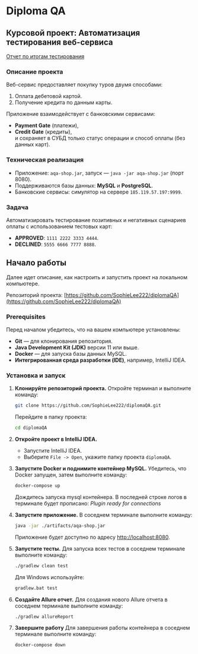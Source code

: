 # Diploma QA

## Курсовой проект: Автоматизация тестирования веб-сервиса

[Отчет по итогам тестирования](https://github.com/SophieLee222/diplomaQA/blob/master/docs/Report.md)

### Описание проекта
Веб-сервис предоставляет покупку туров двумя способами:
1. Оплата дебетовой картой.
2. Получение кредита по данным карты.

Приложение взаимодействует с банковскими сервисами:
- **Payment Gate** (платежи),
- **Credit Gate** (кредиты),  
  и сохраняет в СУБД только статус операции и способ оплаты (без данных карт).

### Техническая реализация
- Приложение: `aqa-shop.jar`, запуск — `java -jar aqa-shop.jar` (порт 8080).
- Поддерживаются базы данных: **MySQL** и **PostgreSQL**.
- Банковские сервисы: симулятор на сервере `185.119.57.197:9999`.

### Задача
Автоматизировать тестирование позитивных и негативных сценариев оплаты с использованием тестовых карт:
- **APPROVED**: `1111 2222 3333 4444`.
- **DECLINED**: `5555 6666 7777 8888`.

## Начало работы

Далее идет описание, как настроить и запустить проект на локальном компьютере.

Репозиторий проекта: [https://github.com/SophieLee222/diplomaQA](https://github.com/SophieLee222/diplomaQA)

### Prerequisites

Перед началом убедитесь, что на вашем компьютере установлены:

- **Git** — для клонирования репозитория.
- **Java Development Kit (JDK)** версии 11 или выше.
- **Docker** — для запуска базы данных MySQL.
- **Интегрированная среда разработки (IDE)**, например, IntelliJ IDEA.

### Установка и запуск

1. **Клонируйте репозиторий проекта.**
   Откройте терминал и выполните команду:
   ```bash
   git clone https://github.com/SophieLee222/diplomaQA.git
   ```
   Перейдите в папку проекта:
   ```bash
   cd diplomaQA
   ```

2. **Откройте проект в IntelliJ IDEA.**
    - Запустите IntelliJ IDEA.
    - Выберите `File -> Open`, укажите папку проекта `diplomaQA`.

4. **Запустите Docker и поднимите контейнер MySQL.**
   Убедитесь, что Docker запущен, затем выполните команду:
   ```bash
   docker-compose up
   ```
   Дождитесь запуска mysql контейнера. В последней строке логов в терминале будет прописано: _Plugin ready for connections_

5. **Запустите приложение.**
   В соседнем терминале выполните команду:
   ```bash
   java -jar ./artifacts/aqa-shop.jar
   ```
   Приложение будет доступно по адресу [http://localhost:8080](http://localhost:8080).

6. **Запустите тесты.**
   Для запуска всех тестов в соседнем терминале выполните команду:
   ```bash
   ./gradlew clean test
   ```
   Для Windows используйте:
   ```cmd
   gradlew.bat test
   ```

7. **Создайте Allure отчет.**
   Для создания нового Allure отчета в соседнем терминале выполните команду:
   ```bash
   ./gradlew allureReport
   ```

8. **Завершите работу**
   Для завершения работы контейнера в соседнем терминале выполните команду:
   ```bash
   docker-compose down
   ```
